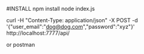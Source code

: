 #INSTALL
npm install
node index.js

curl -H "Content-Type: application/json" -X POST -d '{"user_email":"dog@dog.com","password":"xyz"}' http://localhost:7777/api/

or postman
